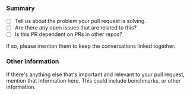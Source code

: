 ### Summary

- [ ] Tell us about the problem your pull request is solving.
- [ ] Are there any open issues that are related to this?
- [ ] Is this PR dependent on PRs in other repos?

If so, please mention them to keep the conversations linked together.

### Other Information

If there's anything else that's important and relevant to your pull
request, mention that information here. This could include
benchmarks, or other information.
